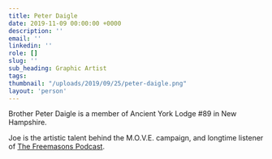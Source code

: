 ```yaml
---
title: Peter Daigle
date: 2019-11-09 00:00:00 +0000
description: ''
email: ''
linkedin: ''
role: []
slug: ''
sub_heading: Graphic Artist
tags:
thumbnail: "/uploads/2019/09/25/peter-daigle.png"
layout: 'person'
---
```


Brother Peter Daigle is a member of Ancient York Lodge #89 in New Hampshire.

Joe is the artistic talent behind the M.O.V.E. campaign, and longtime listener of [The Freemasons Podcast](https://www.stitcher.com/podcast/anchor-podcasts/the-freemasons).
